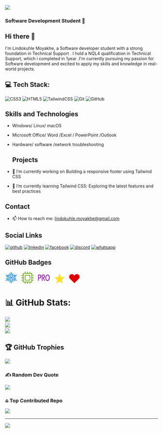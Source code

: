 <img src="https://capsule-render.vercel.app/api?type=wave&color=auto&height=300&section=header&text=Lindokuhle%20Moyakhe👩🏾‍💻&fontSize=70"/>


### Software Development Student  🚀
## Hi there 👋
I'm Lindokuhle Moyakhe, a Software developer student with a strong foundation in Technical Support . I hold a NQL4 qualification in Technical Support, which i completed in 1year .I'm 
 currently pursuing my passion for Software development and excited to apply my skills and knowledge in real-world projects.

## 💻 Tech Stack:
![CSS3](https://img.shields.io/badge/css3-%231572B6.svg?style=for-the-badge&logo=css3&logoColor=white) ![HTML5](https://img.shields.io/badge/html5-%23E34F26.svg?style=for-the-badge&logo=html5&logoColor=white) ![TailwindCSS](https://img.shields.io/badge/tailwindcss-%2338B2AC.svg?style=for-the-badge&logo=tailwind-css&logoColor=white) ![Git](https://img.shields.io/badge/git-%23F05033.svg?style=for-the-badge&logo=git&logoColor=white) ![GitHub](https://img.shields.io/badge/github-%23121011.svg?style=for-the-badge&logo=github&logoColor=white)

## Skills and Technologies 
- Windows/ Linux/ macOS
- Microsoft Office/ Word /Excel / PowerPoint /Outlook 
- Hardware/  software /network troubleshooting
  
  ## Projects
- 🔭 I’m currently working on Building a responsive footer using Tailwind CSS 
- 🌱 I’m currently learning Tailwind CSS: Exploring the latest features and best practices
## Contact
- 📫 How to reach me: lindokuhle.moyakhe@gmail.com 

## Social Links
[<img src='https://cdn.jsdelivr.net/npm/simple-icons@3.0.1/icons/github.svg' alt='github' height='40'>](https://github.com/https://github.com/kuhle2018)  [<img src='https://cdn.jsdelivr.net/npm/simple-icons@3.0.1/icons/linkedin.svg' alt='linkedin' height='40'>](https://www.linkedin.com/in/https://www.linkedin.com/in/lindokuhle-moyakhe-60366125/)  [<img src='https://cdn.jsdelivr.net/npm/simple-icons@3.0.1/icons/facebook.svg' alt='facebook' height='40'>](https://www.facebook.com/https://www.facebook.com/lindokuhle.moyakhe)  [<img src='https://cdn.jsdelivr.net/npm/simple-icons@3.0.1/icons/discord.svg' alt='discord' height='40'>](https://discord.com/users/kuhle0268)  [<img src='https://cdn.jsdelivr.net/npm/simple-icons@3.0.1/icons/whatsapp.svg' alt='whatsapp' height='40'>](https://wa.me/+27822828139)  
## GitHub Badges
<a href='https://archiveprogram.github.com/'><img src='https://raw.githubusercontent.com/acervenky/animated-github-badges/master/assets/acbadge.gif' width='40' height='40'></a> <a href='https://docs.github.com/en/developers'><img src='https://raw.githubusercontent.com/acervenky/animated-github-badges/master/assets/devbadge.gif' width='40' height='40'></a> <a href='https://github.com/pricing'><img src='https://raw.githubusercontent.com/acervenky/animated-github-badges/master/assets/pro.gif' width='40' height='40'></a> <a href='https://stars.github.com/'><img src='https://raw.githubusercontent.com/acervenky/animated-github-badges/master/assets/starbadge.gif' width='35' height='35'></a> <a href='https://docs.github.com/en/github/supporting-the-open-source-community-with-github-sponsors'><img src='https://raw.githubusercontent.com/acervenky/animated-github-badges/master/assets/sponsorbadge.gif' width='35' height='35'></a> 

# 📊 GitHub Stats:
![](https://github-readme-stats.vercel.app/api?username=Kuhle2018&theme=shadow_blue&hide_border=false&include_all_commits=true&count_private=true)<br/>
![](https://nirzak-streak-stats.vercel.app/?user=Kuhle2018&theme=shadow_blue&hide_border=false)<br/>
![](https://github-readme-stats.vercel.app/api/top-langs/?username=Kuhle2018&theme=shadow_blue&hide_border=false&include_all_commits=true&count_private=true&layout=compact)

## 🏆 GitHub Trophies
![](https://github-profile-trophy.vercel.app/?username=Kuhle2018&theme=radical&no-frame=false&no-bg=false&margin-w=4)

### ✍️ Random Dev Quote
![](https://quotes-github-readme.vercel.app/api?type=horizontal&theme=radical)

### 🔝 Top Contributed Repo
![](https://github-contributor-stats.vercel.app/api?username=Kuhle2018&limit=5&theme=dark&combine_all_yearly_contributions=true)

---
[![](https://visitcount.itsvg.in/api?id=Kuhle2018&icon=5&color=0)](https://visitcount.itsvg.in)

<!-- Proudly created with GPRM ( https://gprm.itsvg.in ) -->


